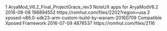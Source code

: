 <?xml version="1.0" encoding="utf-8"?>
 <hash>
<addons>
<addon>
<id>1</id> 
<!-- Use integers only, make them unique --> <name>AryaMod_V6.2_Final_ProjectGrace_rev3</name> 
<!-- The name, simples --> 
<description>NoteUX apps for AryaModV6.2</description> 
<!-- You can use markdown here if you want --> <updated-at>2016-08-08</updated-at> 
<!-- Must be in yyyy-mm-dd format --> <size>196894552</size> 
<!-- filesize in bytes --> 
<download-link> https://romhut.com/files/2202?region=usa </download-link> 
</addon>
<addon>
<id>2</id> 
<!-- Use integers only, make them unique --> <name>xposed-v86.0-sdk23-arm-custom-build-by-wanam-20160709</name> 
<!-- The name, simples --> 
<description>Compatible Xposed Framework</description> 
<!-- You can use markdown here if you want --> <updated-at>2016-07-09</updated-at> 
<!-- Must be in yyyy-mm-dd format --> <size>4876537</size> 
<!-- filesize in bytes --> 
<download-link> https://romhut.com/files/2116 </download-link> 
</addon> 
</addons> 
</hash>
